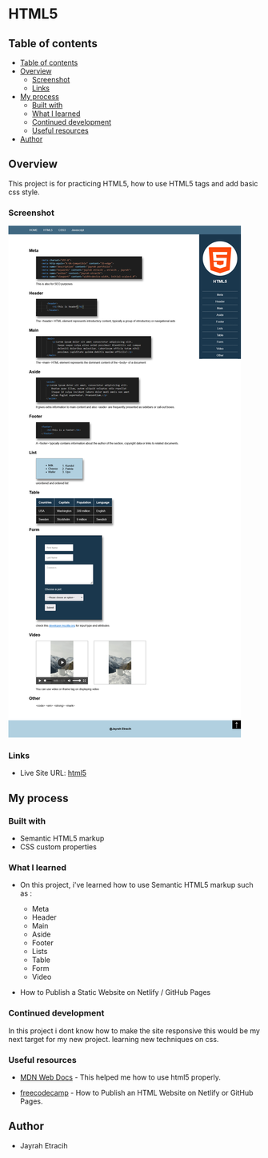 # HTML5

## Table of contents


  - [Table of contents](#table-of-contents)
  - [Overview](#overview)
    - [Screenshot](#screenshot)
    - [Links](#links)
  - [My process](#my-process)
    - [Built with](#built-with)
    - [What I learned](#what-i-learned)
    - [Continued development](#continued-development)
    - [Useful resources](#useful-resources)
  - [Author](#author)

## Overview

This project is for practicing HTML5, how to use HTML5 tags and add basic css style.

### Screenshot

![](https://github.com/Etracih/html5/blob/main/images/screenshot.png?raw=true)

### Links

- Live Site URL: [html5](https://etracih-html5.netlify.app/)

## My process

### Built with

- Semantic HTML5 markup
- CSS custom properties

### What I learned

- On this project, i've learned how to use Semantic HTML5 markup such as :

  - Meta
  - Header
  - Main
  - Aside
  - Footer
  - Lists
  - Table
  - Form
  - Video

- How to Publish a Static Website on Netlify / GitHub Pages

### Continued development

In this project i dont know how to make the site responsive this would be my next target for my new project. learning new techniques on css.

### Useful resources

- [MDN Web Docs](https://developer.mozilla.org/en-US/docs/Glossary/HTML5) - This helped me how to use html5 properly.

- [freecodecamp](https://www.freecodecamp.org/news/publish-your-website-netlify-github/) - How to Publish an HTML Website on Netlify or GitHub Pages.

## Author

- Jayrah Etracih
